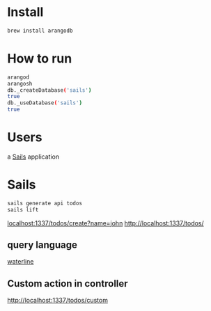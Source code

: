 # Install

```bash
brew install arangodb
```


# How to run

```bash
arangod
arangosh
db._createDatabase('sails')
true
db._useDatabase('sails')
true
```

# Users

a [Sails](http://sailsjs.org) application


# Sails

```bash
sails generate api todos
sails lift
```

[localhost:1337/todos/create?name=john]()
[http://localhost:1337/todos/]()

## query language
[waterline](https://github.com/balderdashy/waterline-docs/blob/master/queries/query-language.md)

## Custom action in controller
[http://localhost:1337/todos/custom]() 

